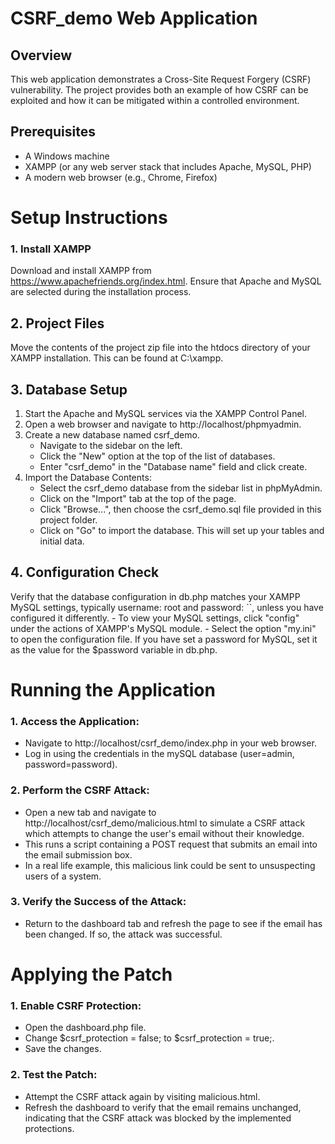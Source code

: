 # CSRF_demo Web Application
## Overview
This web application demonstrates a Cross-Site Request Forgery (CSRF) vulnerability. The project provides both an example of how CSRF can be exploited and how it can be mitigated within a controlled environment.

## Prerequisites
- A Windows machine
- XAMPP (or any web server stack that includes Apache, MySQL, PHP)
- A modern web browser (e.g., Chrome, Firefox)

# Setup Instructions
### 1. Install XAMPP
Download and install XAMPP from https://www.apachefriends.org/index.html. Ensure that Apache and MySQL are selected during the installation process.

## 2. Project Files
Move the contents of the project zip file into the htdocs directory of your XAMPP installation. This can be found at C:\xampp.

## 3. Database Setup
1. Start the Apache and MySQL services via the XAMPP Control Panel.
2. Open a web browser and navigate to http://localhost/phpmyadmin.
3. Create a new database named csrf_demo.
    - Navigate to the sidebar on the left.
    - Click the "New" option at the top of the list of databases.
    - Enter "csrf_demo" in the "Database name" field and click create.
4. Import the Database Contents:
    - Select the csrf_demo database from the sidebar list in phpMyAdmin.
    - Click on the "Import" tab at the top of the page.
    - Click "Browse...", then choose the csrf_demo.sql file provided in this project folder.
    - Click on "Go" to import the database. This will set up your tables and initial data.
## 4. Configuration Check
Verify that the database configuration in db.php matches your XAMPP MySQL settings, typically username: root and password: ``, unless you have configured it differently.
    - To view your MySQL settings, click "config" under the actions of XAMPP's MySQL module.
    - Select the option "my.ini" to open the configuration file.
If you have set a password for MySQL, set it as the value for the $password variable in db.php.

# Running the Application
### 1. Access the Application:
- Navigate to http://localhost/csrf_demo/index.php in your web browser.
- Log in using the credentials in the mySQL database (user=admin, password=password).
### 2. Perform the CSRF Attack:
- Open a new tab and navigate to http://localhost/csrf_demo/malicious.html to simulate a CSRF attack which attempts to change the user's email without their knowledge.
- This runs a script containing a POST request that submits an email into the email submission box.
- In a real life example, this malicious link could be sent to unsuspecting users of a system.
### 3. Verify the Success of the Attack:
- Return to the dashboard tab and refresh the page to see if the email has been changed. If so, the attack was successful.

# Applying the Patch
### 1. Enable CSRF Protection:
- Open the dashboard.php file.
- Change $csrf_protection = false; to $csrf_protection = true;.
- Save the changes.
### 2. Test the Patch:
- Attempt the CSRF attack again by visiting malicious.html.
- Refresh the dashboard to verify that the email remains unchanged, indicating that the CSRF attack was blocked by the implemented protections.
